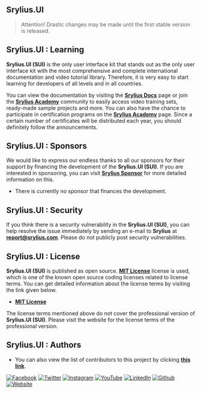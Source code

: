 ## Srylius.UI

> Attention! Drastic changes may be made until the first stable version is released.

## Srylius.UI : Learning
**Srylius.UI (SUI)** is the only user interface kit that stands out as the only user interface kit with 
the most comprehensive and complete international documentation and video tutorial library. Therefore, 
it is very easy to start learning for developers of all levels and in all countries.

You can view the documentation by visiting the **[Srylius Docs](https://docs.srylius.com/ui)** page or
join the **[Srylius Academy](https://academy.srylius.com/)** community to easily access video
training sets, ready-made sample projects and more. You can also have the chance to participate in
certification programs on the **[Srylius Academy](https://academy.srylius.com/)** page. Since a
certain number of certificates will be distributed each year, you should definitely follow the
announcements.

## Srylius.UI : Sponsors
We would like to express our endless thanks to all our sponsors for their support by financing the
development of the **Srylius.UI (SUI)**. If you are interested in sponsoring, you can visit
**[Srylius Sponsor](https://sponsor.srylius.com)** for more detailed information on this.

- There is currently no sponsor that finances the development.

## Srylius.UI : Security
If you think there is a security vulnerability in the **Srylius.UI (SUI)**, you can help resolve the
issue immediately by sending an e-mail to **Srylius** at **<report@srylius.com>**. Please do
not publicly post security vulnerabilities.

## Srylius.UI : License
**Srylius.UI (SUI)** is published as open source. **[MIT License](license.md)** license is used, which
is one of the known open source coding licenses related to license terms. You can get detailed information
about the license terms by visiting the link given below.

- **[MIT License](license.md)**

The license terms mentioned above do not cover the professional version of **Srylius.UI (SUI)**. Please visit the website for the license terms of the professional version.

## Srylius.UI : Authors
- You can also view the list of contributors to this project by clicking **[this link](https://github.com/srylius-ui/sui/graphs/contributors)**.

[![Facebook](https://img.shields.io/static/v1?message=srylius&style=for-the-badge&logo=facebook&labelColor=1367d4&color=1877F2&logoColor=white&label=%20)](https://facebook.com/srylius)
[![Twitter](https://img.shields.io/static/v1?message=srylius&style=for-the-badge&logo=x&labelColor=1886c9&color=1DA1F2&logoColor=white&label=%20)](https://twitter.com/srylius)
[![Instagram](https://img.shields.io/static/v1?message=srylius&style=for-the-badge&logo=instagram&labelColor=ad2491&color=C32AA3&logoColor=white&label=%20)](https://instagram.com/srylius)
[![YouTube](https://img.shields.io/static/v1?message=srylius&style=for-the-badge&logo=youtube&labelColor=b30202&color=FF0000&logoColor=white&label=%20)](https://youtube.com/@srylius)
[![LinkedIn](https://img.shields.io/static/v1?message=srylius&style=for-the-badge&logo=linkedin&labelColor=0856a3&color=0A66C2&logoColor=white&label=%20)](https://linkedin.com/company/srylius)
[![Github](https://img.shields.io/static/v1?message=srylius&style=for-the-badge&logo=github&labelColor=0f0f0f&color=161717&logoColor=white&label=%20)](https://github.com/srylius)
[![Website](https://img.shields.io/static/v1?message=srylius&style=for-the-badge&logo=dribbble&labelColor=cc5c33&color=eb6a3b&logoColor=white&label=%20)](https://srylius.com)
